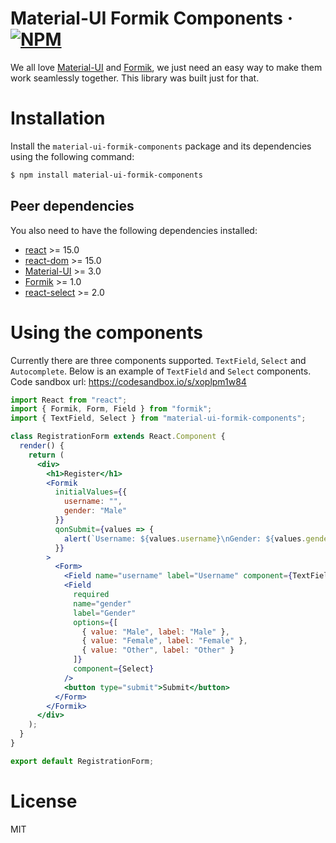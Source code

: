 # Material-UI Formik Components &middot; [![NPM](https://img.shields.io/npm/v/material-ui-formik-components.svg)](https://www.npmjs.com/package/material-ui-formik-components)

We all love <a href="https://material-ui.com" target="_blank">Material-UI</a> and <a href="https://jaredpalmer.com/formik" target="_blank">Formik</a>, we just need an easy way to make them work seamlessly together. This library was built just for that.

# Installation

Install the `material-ui-formik-components` package and its dependencies using the following command:

```sh
$ npm install material-ui-formik-components
```

## Peer dependencies
You also need to have the following dependencies installed:
- <a href="https://www.npmjs.com/package/react" target="_blank">react</a> >= 15.0
- <a href="https://www.npmjs.com/package/react-dom" target="_blank">react-dom</a> >= 15.0
- <a href="https://material-ui.com" target="_blank">Material-UI</a> >= 3.0
- <a href="https://jaredpalmer.com/formik" target="_blank">Formik</a> >= 1.0
- <a href="https://react-select.com" target="_blank">react-select</a> >= 2.0


# Using the components
Currently there are three components supported. `TextField`, `Select` and `Autocomplete`. Below is an example of `TextField` and `Select` components. Code sandbox url: <a href="https://codesandbox.io/s/xoplpm1w84" target="_blank">https://codesandbox.io/s/xoplpm1w84</a>
```jsx
import React from "react";
import { Formik, Form, Field } from "formik";
import { TextField, Select } from "material-ui-formik-components";

class RegistrationForm extends React.Component {
  render() {
    return (
      <div>
        <h1>Register</h1>
        <Formik
          initialValues={{
            username: "",
            gender: "Male"
          }}
          qonSubmit={values => {
            alert(`Username: ${values.username}\nGender: ${values.gender}`);
          }}
        >
          <Form>
            <Field name="username" label="Username" component={TextField} />
            <Field
              required
              name="gender"
              label="Gender"
              options={[
                { value: "Male", label: "Male" },
                { value: "Female", label: "Female" },
                { value: "Other", label: "Other" }
              ]}
              component={Select}
            />
            <button type="submit">Submit</button>
          </Form>
        </Formik>
      </div>
    );
  }
}

export default RegistrationForm;
```

# License
MIT

